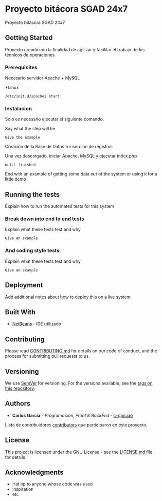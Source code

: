 ﻿# Proyecto bitácora SGAD 24x7
Proyecto bitácora SGAD 24x7
## Getting Started

Proyecto creado con la finalidad de agilizar y facilitar el trabajo de los técnicos de operaciones.

### Prerequisites

Necesario servidor Apache + MySQL

*Linux
```
/etc/init.d/apache2 start
```

### Instalacion

Solo es necesario ejecutar el siguiente comando:

Say what the step will be

```
Give the example
```
Creación de la Base de Datos e inserción de registros

Una vez descargado, iniciar Apache, MySQL y ejecutar index.php
```
until finished
```

End with an example of getting some data out of the system or using it for a little demo

## Running the tests

Explain how to run the automated tests for this system

### Break down into end to end tests

Explain what these tests test and why

```
Give an example
```

### And coding style tests

Explain what these tests test and why

```
Give an example
```

## Deployment

Add additional notes about how to deploy this on a live system

## Built With

* [NetBeans](https://netbeans.org/) - IDE utilizado

## Contributing

Please read [CONTRIBUTING.md](https://gist.github.com/PurpleBooth/b24679402957c63ec426) for details on our code of conduct, and the process for submitting pull requests to us.

## Versioning

We use [SemVer](http://semver.org/) for versioning. For the versions available, see the [tags on this repository](https://github.com/your/project/tags). 

## Authors

* **Carlos Garcia** - *Programación, Front & BackEnd* - [c-garciao](https://gist.github.com/c-garciao)

Lista de contribuidores [contributors](https://github.com/your/project/contributors) que participaron en este proyecto.

## License

This project is licensed under the GNU License - see the [LICENSE.md](LICENSE.md) file for details

## Acknowledgments

* Hat tip to anyone whose code was used
* Inspiration
* etc
